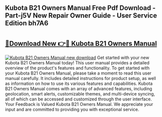 ## Kubota B21 Owners Manual Free Pdf Download - Part-j5V New Repair Owner Guide - User Service Edition bh7A6

# <h2><a href="http://bc89905.oget.top/?id=Kubota+B21+Owners+Manual">🔗Download New 👉🔴 Kubota B21 Owners Manual</a></h2>

[![Kubota B21 Owners Manual new download](https://i.imgur.com/5g1atiW.png)](http://bc89905.oget.top/?id=Kubota+B21+Owners+Manual)
Get started with your new Kubota B21 Owners Manual today! This user manual provides a detailed overview of the product's features and functionality. To get started with your Kubota B21 Owners Manual, please take a moment to read this user manual carefully. It includes detailed instructions for product setup, as well as information on how to use its various features and capabilities. Kubota B21 Owners Manual comes with an array of advanced features, including geolocation, smart alerts, customizable themes, and multi-device syncing, all of which can be accessed and customized through the user interface. Your Feedback is Valued Kubota B21 Owners Manual. We appreciate your input and are committed to providing you with exceptional service.
